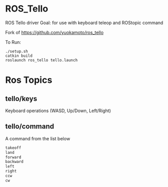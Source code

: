# ROS_Tello
ROS Tello driver 
Goal: for use with keyboard teleop and ROStopic command

Fork of https://github.com/yuokamoto/ros_tello

To Run: 
```
./setup.sh
catkin build
roslaunch ros_tello tello.launch
```

# Ros Topics
## tello/keys
Keyboard operations (WASD, Up/Down, Left/Right)

## tello/command
A command from the list below

```python
takeoff
land
forward
backward
left
right
ccw
cw
```